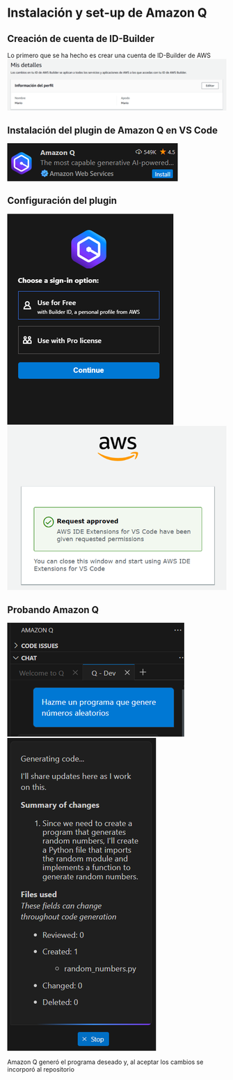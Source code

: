 # Instalación y set-up de Amazon Q
## Creación de cuenta de ID-Builder
Lo primero que se ha hecho es crear una cuenta de ID-Builder de AWS
![cuentaAWS](image.png)

## Instalación del plugin de Amazon Q en VS Code
![No instalado](image-1.png)

## Configuración del plugin

![Log in](image-2.png)
![Logged in](image-3.png)

## Probando Amazon Q

![pregunta](image-4.png)
![respuesta](image-5.png)

Amazon Q generó el programa deseado y, al aceptar los cambios se incorporó al repositorio

